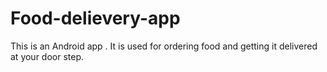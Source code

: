 # Food-delievery-app
This is an Android app . It is used for ordering food and getting it delivered at your door step.
